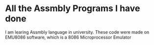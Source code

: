 # All the Assmbly Programs I have done
I am learing Assmbly language in university. These code were made on EMU8086 software, which is a 8086 Microprocessor Emulator
